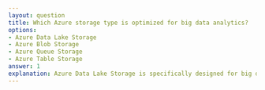 ```yaml
---
layout: question
title: Which Azure storage type is optimized for big data analytics?
options:
- Azure Data Lake Storage
- Azure Blob Storage
- Azure Queue Storage
- Azure Table Storage
answer: 1
explanation: Azure Data Lake Storage is specifically designed for big data analytics workloads. It provides hierarchical namespace, fine-grained access control, and is optimized for analytics frameworks like Apache Spark and Hadoop.
---
```

